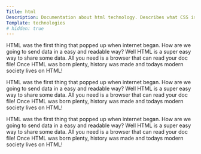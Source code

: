 ```yaml
---
Title: html
Description: Documentation about html technology. Describes what CSS is all about and how to use it.
Template: technologies
# hidden: true
---
```


<i class="fab fa-html5 icon"></i>

HTML was the first thing that popped up when internet began. How are we going to send data in a easy and readable way? Well HTML is a super easy way to share some data. All you need is a browser that can read your doc file! Once HTML was born plenty, history was made and todays modern society lives on HTML! 

HTML was the first thing that popped up when internet began. How are we going to send data in a easy and readable way? Well HTML is a super easy way to share some data. All you need is a browser that can read your doc file! Once HTML was born plenty, history was made and todays modern society lives on HTML! 

HTML was the first thing that popped up when internet began. How are we going to send data in a easy and readable way? Well HTML is a super easy way to share some data. All you need is a browser that can read your doc file! Once HTML was born plenty, history was made and todays modern society lives on HTML!